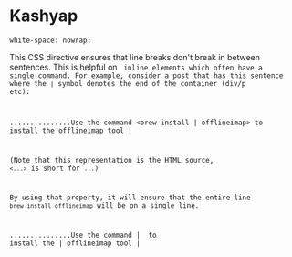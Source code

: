 Kashyap
========


`white-space: nowrap;`


This CSS directive ensures that line breaks don't break in between
sentences. This is helpful on <code> inline elements which often have a
single command. For example, consider a post that has this sentence
where the `|` symbol denotes the end of the container (div/p etc):


...............Use the command <brew install |
offlineimap> to install the offlineimap tool |


(Note that this representation is the HTML source, `<...>` is short for
<code>...</code>)


By using that property, it will ensure that the entire line `brew install offlineimap`
will be on a single line.

...............Use the command               |
<brew install offlineimap> to install the    |
offlineimap tool                             |
